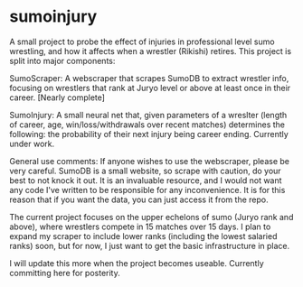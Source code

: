 # sumoinjury

A small project to probe the effect of injuries in professional level sumo wrestling, and how it affects when a wrestler (Rikishi) retires. This project is split into major components:

SumoScraper: A webscraper that scrapes SumoDB to extract wrestler info, focusing on wrestlers that rank at Juryo level or above at least once in their career. [Nearly complete]


SumoInjury: A small neural net that, given parameters of a wreslter (length of career, age, win/loss/withdrawals over recent matches) determines the following: the probability of their next injury being career ending. Currently under work.

General use comments:
  If anyone wishes to use the webscraper, please be very careful. SumoDB is a small website, so scrape with caution, do your best to not knock it out. It is an invaluable resource, and I would not want any code I've written to be responsible for any inconvenience. It is for this reason that if you want the data, you can just access it from the repo.
  
The current project focuses on the upper echelons of sumo (Juryo rank and above), where wrestlers compete in 15 matches over 15 days. I plan to expand my scraper to include lower ranks (including the lowest salaried ranks) soon, but for now, I just want to get the basic infrastructure in place.

I will update this more when the project becomes useable. Currently committing here for posterity.
